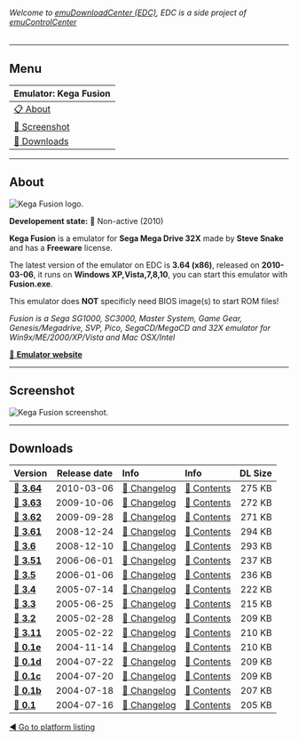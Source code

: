 ###### Welcome to [emuDownloadCenter (EDC)](https://github.com/PhoenixInteractiveNL/emuDownloadCenter/wiki/), EDC is a side project of [emuControlCenter](https://github.com/PhoenixInteractiveNL/emuControlCenter/wiki/)
***
## Menu
| **Emulator: Kega Fusion** |
|:---------|
| [:clipboard: About](#about) |
| [:sunrise: Screenshot](#screenshot) |
| [:floppy_disk: Downloads](#downloads) |
***
## About
![](https://github.com/PhoenixInteractiveNL/emuDownloadCenter/wiki/images_emulator/kegafusion_logo_200.jpg "Kega Fusion logo.")

**Developement state:** :red_circle: Non-active (2010)

**Kega Fusion** is a emulator for **Sega Mega Drive 32X** made by **Steve Snake** and has a **Freeware** license.

The latest version of the emulator on EDC is **3.64 (x86)**, released on **2010-03-06**, it runs on **Windows XP,Vista,7,8,10**, you can start this emulator with **Fusion.exe**.

This emulator does **NOT** specificly need BIOS image(s) to start ROM files!

_Fusion is a Sega SG1000, SC3000, Master System, Game Gear, Genesis/Megadrive, SVP, Pico, SegaCD/MegaCD and 32X emulator for Win9x/ME/2000/XP/Vista and Mac OSX/Intel_

[:link: **Emulator website**](http://www.carpeludum.com/kega-fusion/)
***
## Screenshot
![](https://raw.githubusercontent.com/PhoenixInteractiveNL/emuDownloadCenter/master/hooks/kegafusion/emulator_screenshot_01.jpg "Kega Fusion screenshot.")
***
## Downloads
| Version  | Release date  | Info       | Info       | DL Size    |
|:---------|:-------------:|:-----------|:-----------|-----------:|
| [:floppy_disk: **3.64**](https://github.com/PhoenixInteractiveNL/edc-repo0001/raw/master/kegafusion/3.64.7z) | 2010-03-06 | [:page_facing_up: Changelog](https://github.com/PhoenixInteractiveNL/edc-repo0001/blob/master/kegafusion/3.64_changelog.txt) | [:mag_right: Contents](https://github.com/PhoenixInteractiveNL/edc-repo0001/blob/master/kegafusion/3.64_contents.txt) | 275 KB |
| [:floppy_disk: **3.63**](https://github.com/PhoenixInteractiveNL/edc-repo0001/raw/master/kegafusion/3.63.7z) | 2009-10-06 | [:page_facing_up: Changelog](https://github.com/PhoenixInteractiveNL/edc-repo0001/blob/master/kegafusion/3.63_changelog.txt) | [:mag_right: Contents](https://github.com/PhoenixInteractiveNL/edc-repo0001/blob/master/kegafusion/3.63_contents.txt) | 272 KB |
| [:floppy_disk: **3.62**](https://github.com/PhoenixInteractiveNL/edc-repo0001/raw/master/kegafusion/3.62.7z) | 2009-09-28 | [:page_facing_up: Changelog](https://github.com/PhoenixInteractiveNL/edc-repo0001/blob/master/kegafusion/3.62_changelog.txt) | [:mag_right: Contents](https://github.com/PhoenixInteractiveNL/edc-repo0001/blob/master/kegafusion/3.62_contents.txt) | 271 KB |
| [:floppy_disk: **3.61**](https://github.com/PhoenixInteractiveNL/edc-repo0001/raw/master/kegafusion/3.61.7z) | 2008-12-24 | [:page_facing_up: Changelog](https://github.com/PhoenixInteractiveNL/edc-repo0001/blob/master/kegafusion/3.61_changelog.txt) | [:mag_right: Contents](https://github.com/PhoenixInteractiveNL/edc-repo0001/blob/master/kegafusion/3.61_contents.txt) | 294 KB |
| [:floppy_disk: **3.6**](https://github.com/PhoenixInteractiveNL/edc-repo0001/raw/master/kegafusion/3.6.7z) | 2008-12-10 | [:page_facing_up: Changelog](https://github.com/PhoenixInteractiveNL/edc-repo0001/blob/master/kegafusion/3.6_changelog.txt) | [:mag_right: Contents](https://github.com/PhoenixInteractiveNL/edc-repo0001/blob/master/kegafusion/3.6_contents.txt) | 293 KB |
| [:floppy_disk: **3.51**](https://github.com/PhoenixInteractiveNL/edc-repo0001/raw/master/kegafusion/3.51.7z) | 2006-06-01 | [:page_facing_up: Changelog](https://github.com/PhoenixInteractiveNL/edc-repo0001/blob/master/kegafusion/3.51_changelog.txt) | [:mag_right: Contents](https://github.com/PhoenixInteractiveNL/edc-repo0001/blob/master/kegafusion/3.51_contents.txt) | 237 KB |
| [:floppy_disk: **3.5**](https://github.com/PhoenixInteractiveNL/edc-repo0001/raw/master/kegafusion/3.5.7z) | 2006-01-06 | [:page_facing_up: Changelog](https://github.com/PhoenixInteractiveNL/edc-repo0001/blob/master/kegafusion/3.5_changelog.txt) | [:mag_right: Contents](https://github.com/PhoenixInteractiveNL/edc-repo0001/blob/master/kegafusion/3.5_contents.txt) | 236 KB |
| [:floppy_disk: **3.4**](https://github.com/PhoenixInteractiveNL/edc-repo0001/raw/master/kegafusion/3.4.7z) | 2005-07-14 | [:page_facing_up: Changelog](https://github.com/PhoenixInteractiveNL/edc-repo0001/blob/master/kegafusion/3.4_changelog.txt) | [:mag_right: Contents](https://github.com/PhoenixInteractiveNL/edc-repo0001/blob/master/kegafusion/3.4_contents.txt) | 222 KB |
| [:floppy_disk: **3.3**](https://github.com/PhoenixInteractiveNL/edc-repo0001/raw/master/kegafusion/3.3.7z) | 2005-06-25 | [:page_facing_up: Changelog](https://github.com/PhoenixInteractiveNL/edc-repo0001/blob/master/kegafusion/3.3_changelog.txt) | [:mag_right: Contents](https://github.com/PhoenixInteractiveNL/edc-repo0001/blob/master/kegafusion/3.3_contents.txt) | 215 KB |
| [:floppy_disk: **3.2**](https://github.com/PhoenixInteractiveNL/edc-repo0001/raw/master/kegafusion/3.2.7z) | 2005-02-28 | [:page_facing_up: Changelog](https://github.com/PhoenixInteractiveNL/edc-repo0001/blob/master/kegafusion/3.2_changelog.txt) | [:mag_right: Contents](https://github.com/PhoenixInteractiveNL/edc-repo0001/blob/master/kegafusion/3.2_contents.txt) | 209 KB |
| [:floppy_disk: **3.11**](https://github.com/PhoenixInteractiveNL/edc-repo0001/raw/master/kegafusion/3.11.7z) | 2005-02-22 | [:page_facing_up: Changelog](https://github.com/PhoenixInteractiveNL/edc-repo0001/blob/master/kegafusion/3.11_changelog.txt) | [:mag_right: Contents](https://github.com/PhoenixInteractiveNL/edc-repo0001/blob/master/kegafusion/3.11_contents.txt) | 210 KB |
| [:floppy_disk: **0.1e**](https://github.com/PhoenixInteractiveNL/edc-repo0001/raw/master/kegafusion/0.1e.7z) | 2004-11-14 | [:page_facing_up: Changelog](https://github.com/PhoenixInteractiveNL/edc-repo0001/blob/master/kegafusion/0.1e_changelog.txt) | [:mag_right: Contents](https://github.com/PhoenixInteractiveNL/edc-repo0001/blob/master/kegafusion/0.1e_contents.txt) | 210 KB |
| [:floppy_disk: **0.1d**](https://github.com/PhoenixInteractiveNL/edc-repo0001/raw/master/kegafusion/0.1d.7z) | 2004-07-22 | [:page_facing_up: Changelog](https://github.com/PhoenixInteractiveNL/edc-repo0001/blob/master/kegafusion/0.1d_changelog.txt) | [:mag_right: Contents](https://github.com/PhoenixInteractiveNL/edc-repo0001/blob/master/kegafusion/0.1d_contents.txt) | 209 KB |
| [:floppy_disk: **0.1c**](https://github.com/PhoenixInteractiveNL/edc-repo0001/raw/master/kegafusion/0.1c.7z) | 2004-07-20 | [:page_facing_up: Changelog](https://github.com/PhoenixInteractiveNL/edc-repo0001/blob/master/kegafusion/0.1c_changelog.txt) | [:mag_right: Contents](https://github.com/PhoenixInteractiveNL/edc-repo0001/blob/master/kegafusion/0.1c_contents.txt) | 209 KB |
| [:floppy_disk: **0.1b**](https://github.com/PhoenixInteractiveNL/edc-repo0001/raw/master/kegafusion/0.1b.7z) | 2004-07-18 | [:page_facing_up: Changelog](https://github.com/PhoenixInteractiveNL/edc-repo0001/blob/master/kegafusion/0.1b_changelog.txt) | [:mag_right: Contents](https://github.com/PhoenixInteractiveNL/edc-repo0001/blob/master/kegafusion/0.1b_contents.txt) | 207 KB |
| [:floppy_disk: **0.1**](https://github.com/PhoenixInteractiveNL/edc-repo0001/raw/master/kegafusion/0.1.7z) | 2004-07-16 | [:page_facing_up: Changelog](https://github.com/PhoenixInteractiveNL/edc-repo0001/blob/master/kegafusion/0.1_changelog.txt) | [:mag_right: Contents](https://github.com/PhoenixInteractiveNL/edc-repo0001/blob/master/kegafusion/0.1_contents.txt) | 205 KB |

[:arrow_backward: Go to platform listing](https://github.com/PhoenixInteractiveNL/emuDownloadCenter/wiki/EDC-Platform-List)
